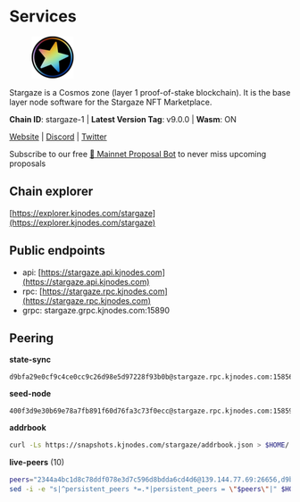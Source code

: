 # Services

<figure><img src="https://raw.githubusercontent.com/kj89/cosmos-images/main/logos/stargaze.png" alt=""><figcaption></figcaption></figure>

Stargaze is a Cosmos zone (layer 1 proof-of-stake blockchain).  It is the base layer node software for the Stargaze NFT Marketplace.

**Chain ID**: stargaze-1 | **Latest Version Tag**: v9.0.0 | **Wasm**: ON

[Website](https://www.stargaze.zone) | [Discord](https://discord.gg/stargaze) | [Twitter](https://twitter.com/stargazezone)



Subscribe to our free [🤖 Mainnet Proposal Bot](https://t.me/kjnodes_proposal_bot) to never miss upcoming proposals


## Chain explorer
[https://explorer.kjnodes.com/stargaze](https://explorer.kjnodes.com/stargaze)

## Public endpoints

* api: [https://stargaze.api.kjnodes.com](https://stargaze.api.kjnodes.com)
* rpc: [https://stargaze.rpc.kjnodes.com](https://stargaze.rpc.kjnodes.com)
* grpc: stargaze.grpc.kjnodes.com:15890

## Peering

**state-sync**

```text
d9bfa29e0cf9c4ce0cc9c26d98e5d97228f93b0b@stargaze.rpc.kjnodes.com:15856
```

**seed-node**

```text
400f3d9e30b69e78a7fb891f60d76fa3c73f0ecc@stargaze.rpc.kjnodes.com:15859
```

**addrbook**
```bash
curl -Ls https://snapshots.kjnodes.com/stargaze/addrbook.json > $HOME/.starsd/config/addrbook.json
```

**live-peers** (10)
```bash
peers="2344a4bc1d8c78ddf078e3d7c596d8bdda6cd4d6@139.144.77.69:26656,d9bfa29e0cf9c4ce0cc9c26d98e5d97228f93b0b@65.109.88.38:15856,fe6f8c74250b8235aa984f6c472993d85e16c163@144.76.94.124:26656,d9307d7d7e219461ab9c333104780181b6933e74@89.58.50.116:26656,e726816f42831689eab9378d5d577f1d06d25716@23.88.22.11:26656,06805bbbb45dbbcdadb963fda7f5b3733f331ebe@185.119.118.109:3000,22a5266cb18ea209d3725e561bd9d2d27ee81d50@195.3.223.96:26656,54d4bf577c2dce3a8137d8fe7820b46d199344e5@135.181.76.35:26656,ebc272824924ea1a27ea3183dd0b9ba713494f83@195.3.220.136:26986,15bf6fc85e4e37b2c96e35c7b76816670ad63c18@65.108.75.107:8656"
sed -i -e "s|^persistent_peers *=.*|persistent_peers = \"$peers\"|" $HOME/.starsd/config/config.toml
```
